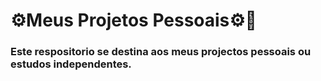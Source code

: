 # ⚙️Meus Projetos Pessoais⚙️🔧
<h3>Este respositorio se destina aos meus projectos pessoais ou estudos independentes.</h3>
